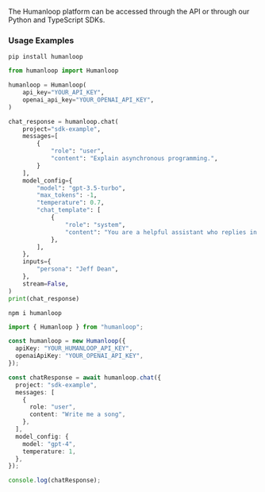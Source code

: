 The Humanloop platform can be accessed through the API or through our Python and TypeScript SDKs.

<Cards>
  <Card
    title="Python ↗"
    icon="fa-brands fa-python"
    href="https://pypi.org/project/humanloop/"
  />
  <Card
    title="Node/TypeScript ↗"
    icon="fa-brands fa-node"
    icon="fa-brands fa-js"
    href="https://www.npmjs.com/package/humanloop"
  />
</Cards>

### Usage Examples

<Tabs>
<Tab title="Python SDK">

```shell title="Installation"
pip install humanloop
```

```python title="Example usage"
from humanloop import Humanloop

humanloop = Humanloop(
    api_key="YOUR_API_KEY",
    openai_api_key="YOUR_OPENAI_API_KEY",
)

chat_response = humanloop.chat(
    project="sdk-example",
    messages=[
        {
            "role": "user",
            "content": "Explain asynchronous programming.",
        }
    ],
    model_config={
        "model": "gpt-3.5-turbo",
        "max_tokens": -1,
        "temperature": 0.7,
        "chat_template": [
            {
                "role": "system",
                "content": "You are a helpful assistant who replies in the style of {{persona}}.",
            },
        ],
    },
    inputs={
        "persona": "Jeff Dean",
    },
    stream=False,
)
print(chat_response)
```

</Tab>
<Tab title="TypeScript SDK">

```shell title="Installation"
npm i humanloop
```

```typescript title="Example usage"
import { Humanloop } from "humanloop";

const humanloop = new Humanloop({
  apiKey: "YOUR_HUMANLOOP_API_KEY",
  openaiApiKey: "YOUR_OPENAI_API_KEY",
});

const chatResponse = await humanloop.chat({
  project: "sdk-example",
  messages: [
    {
      role: "user",
      content: "Write me a song",
    },
  ],
  model_config: {
    model: "gpt-4",
    temperature: 1,
  },
});

console.log(chatResponse);
```

</Tab>
</Tabs>
